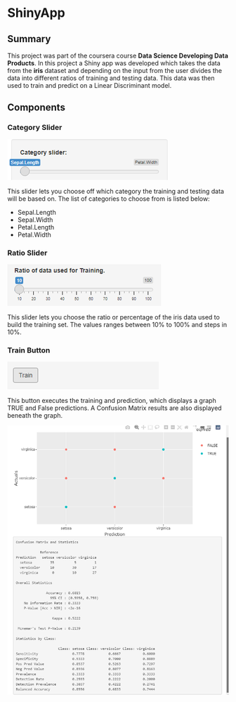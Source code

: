 # ShinyApp

## Summary
This project was part of the coursera course **Data Science Developing Data Products**. In 
this project a Shiny app was developed which takes the data from the **iris** dataset and
depending on the input from the user divides the data into different ratios of training and 
testing data. This data was then used to train and predict on a Linear Discriminant model.

## Components
### Category Slider
![Category Slider](CatSlider.png "Category Slider")

This slider lets you choose off which category the training and testing data will be based on.
The list of categories to choose from is listed below:

- Sepal.Length    
- Sepal.Width     
- Petal.Length    
- Petal.Width

### Ratio Slider
![Ratio Slider](RatioSlider.png "Ratio Slider")

This slider lets you choose the ratio or percentage of the iris data used to build the training set. 
The values ranges between 10% to 100% and steps in 10%.

### Train Button
![Train Button](TrainButton.png "Train Button")

This button executes the training and prediction, which displays a graph TRUE and False predictions. 
A Confusion Matrix results are also displayed beneath the graph. 

![Prediction](Prediction.png "Prediction")
